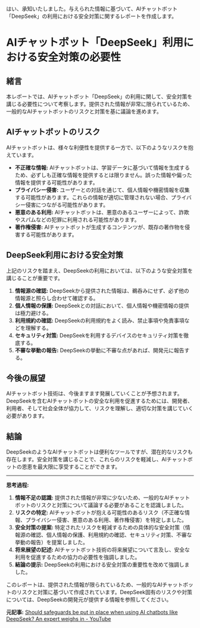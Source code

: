 はい、承知いたしました。与えられた情報に基づいて、AIチャットボット「DeepSeek」の利用における安全対策に関するレポートを作成します。

# AIチャットボット「DeepSeek」利用における安全対策の必要性

## 緒言

本レポートでは、AIチャットボット「DeepSeek」の利用に関して、安全対策を講じる必要性について考察します。提供された情報が非常に限られているため、一般的なAIチャットボットのリスクと対策を基に議論を進めます。

## AIチャットボットのリスク

AIチャットボットは、様々な利便性を提供する一方で、以下のようなリスクを抱えています。

* **不正確な情報:** AIチャットボットは、学習データに基づいて情報を生成するため、必ずしも正確な情報を提供するとは限りません。誤った情報や偏った情報を提供する可能性があります。
* **プライバシー侵害:** ユーザーとの対話を通じて、個人情報や機密情報を収集する可能性があります。これらの情報が適切に管理されない場合、プライバシー侵害につながる可能性があります。
* **悪意のある利用:** AIチャットボットは、悪意のあるユーザーによって、詐欺やスパムなどの犯罪に利用される可能性があります。
* **著作権侵害:** AIチャットボットが生成するコンテンツが、既存の著作物を侵害する可能性があります。

## DeepSeek利用における安全対策

上記のリスクを踏まえ、DeepSeekの利用においては、以下のような安全対策を講じることが重要です。

1. **情報源の確認:** DeepSeekから提供された情報は、鵜呑みにせず、必ず他の情報源と照らし合わせて確認する。
2. **個人情報の保護:** DeepSeekとの対話において、個人情報や機密情報の提供は極力避ける。
3. **利用規約の確認:** DeepSeekの利用規約をよく読み、禁止事項や免責事項などを理解する。
4. **セキュリティ対策:** DeepSeekを利用するデバイスのセキュリティ対策を徹底する。
5. **不審な挙動の報告:** DeepSeekの挙動に不審な点があれば、開発元に報告する。

## 今後の展望

AIチャットボット技術は、今後ますます発展していくことが予想されます。DeepSeekを含むAIチャットボットの安全な利用を促進するためには、開発者、利用者、そして社会全体が協力して、リスクを理解し、適切な対策を講じていく必要があります。

## 結論

DeepSeekのようなAIチャットボットは便利なツールですが、潜在的なリスクも存在します。安全対策を講じることで、これらのリスクを軽減し、AIチャットボットの恩恵を最大限に享受することができます。

---

**思考過程:**

1. **情報不足の認識:** 提供された情報が非常に少ないため、一般的なAIチャットボットのリスクと対策について議論する必要があることを認識しました。
2. **リスクの特定:** AIチャットボットが抱える可能性のあるリスク（不正確な情報、プライバシー侵害、悪意のある利用、著作権侵害）を特定しました。
3. **安全対策の提案:** 特定されたリスクを軽減するための具体的な安全対策（情報源の確認、個人情報の保護、利用規約の確認、セキュリティ対策、不審な挙動の報告）を提案しました。
4. **将来展望の記述:** AIチャットボット技術の将来展望について言及し、安全な利用を促進するための協力の必要性を強調しました。
5. **結論の提示:** DeepSeekの利用における安全対策の重要性を改めて強調しました。

このレポートは、提供された情報が限られているため、一般的なAIチャットボットのリスクと対策に基づいて作成されています。DeepSeek固有のリスクや対策については、DeepSeekの開発元が提供する情報を参照してください。


**元記事:** [Should safeguards be put in place when using AI chatbots like DeepSeek? An expert weighs in - YouTube](https://www.youtube.com/watch?v=-_MJI8HIEuY)